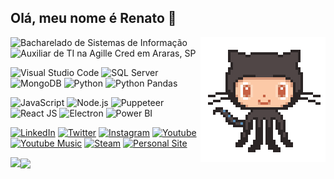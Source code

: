 ## Olá, meu nome é Renato 👋

<img align='right' src='github.gif' width='200'>

![Bacharelado de Sistemas de Informação](https://img.shields.io/badge/%F0%9F%93%9A-FHO%20Uniararas-012f6f)
![Auxiliar de TI na Agille Cred em Araras, SP](https://img.shields.io/badge/%F0%9F%93%99-Agille%20Cred-f47920?style=flat)

![Visual Studio Code](https://img.shields.io/badge/VSCode-0078d7.svg?style=flat&logo=visual-studio-code&logoColor=white)
![SQL Server](https://img.shields.io/badge/SQL%20Server-CC2927?style=flat&logo=microsoft%20sql%20server&logoColor=white)
![MongoDB](https://img.shields.io/badge/MongoDB-%234ea94b.svg?style=flat&logo=mongodb&logoColor=white)
![Python](https://img.shields.io/badge/Python-3670A0?style=flat&logo=python&logoColor=ffdd54)
![Python Pandas](https://img.shields.io/badge/Pandas-%23150458.svg?style=flat&logo=pandas&logoColor=white)

![JavaScript](https://img.shields.io/badge/JavaScript-%23323330.svg?style=flat&logo=javascript&logoColor=%23F7DF1E)
![Node.js](https://img.shields.io/badge/Node.js-6DA55F?style=flat&logo=node.js&logoColor=white)
![Puppeteer](https://img.shields.io/badge/Puppeteer-40B5A4?style=flat&logo=Puppeteer&logoColor=white)
![React JS](https://img.shields.io/badge/React-%2320232a.svg?style=flat&logo=react&logoColor=%2361DAFB)
![Electron](https://img.shields.io/badge/Electron-191970?style=flat&logo=Electron&logoColor=white)
![Power BI](https://img.shields.io/badge/PowerBI-F2C811?style=flat&logo=Power%20BI&logoColor=white)

[![LinkedIn](https://img.shields.io/badge/Linkedin-%230077B5.svg?style=flat&logo=linkedin&logoColor=white)](https://www.linkedin.com/in/renatocfrancisco/)
[![Twitter](https://img.shields.io/badge/Twitter-%231DA1F2.svg?style=flat&logo=Twitter&logoColor=white)](https://www.twitter.com/renatocfrancisc)
[![Instagram](https://img.shields.io/badge/Instagram-E4405F?style=flat&logo=instagram&logoColor=white)](https://instagram.com/renatocrepisky)
[![Youtube](https://img.shields.io/badge/YouTube-%23FF0000.svg?style=flat&logo=YouTube&logoColor=white)](https://youtube.com/channel/UC1x-jNGxQytvdzN4_prewZA)
[![Youtube Music](https://img.shields.io/badge/YouTube_Music-FF0000?style=flat&logo=youtube-music&logoColor=white)](https://music.youtube.com/channel/UC1x-jNGxQytvdzN4_prewZA?feature=share)
[![Steam](https://img.shields.io/badge/Steam-%23000000.svg?style=flat&logo=steam&logoColor=white)](https://steamcommunity.com/id/renatocf/)
[![Personal Site](https://img.shields.io/badge/Github.io-renatocfrancisco-lightgrey)](https://renatocfrancisco.github.io/)

<img align="left" src="https://github-readme-stats.vercel.app/api/top-langs/?username=renatocfrancisco&layout=compact&theme=dark"/><img align="center" src="https://lastfm-recently-played.vercel.app/api?user=renatocfrancisc"/>

